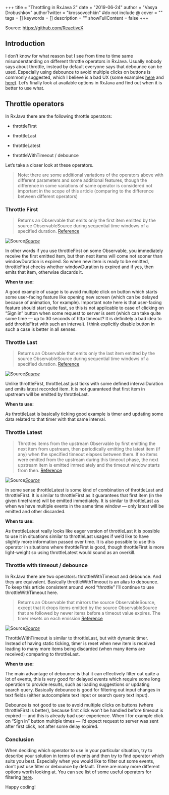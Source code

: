 +++
title = "Throttling in RxJava 2"
date = "2019-06-24"
author = "Vasya Drobushkov"
authorTwitter = "krossovochkin" #do not include @
cover = ""
tags = []
keywords = []
description = ""
showFullContent = false
+++

Source: https://github.com/ReactiveX

## Introduction

I don’t know for what reason but I see from time to time same misunderstanding on different throttle operators in RxJava. Usually nobody says about throttle, instead by default everyone says that debounce can be used. Especially using debounce to avoid multiple clicks on buttons is commonly suggested, which I believe is a bad UX (some examples [here](https://www.aanandshekharroy.com/articles/2018-01/rxjava-flowables) and [here](https://stackoverflow.com/a/48168316/1533933)). Let’s finally look at available options in RxJava and find out when it is better to use what.

## Throttle operators

In RxJava there are the following throttle operators:

* throttleFirst

* throttleLast

* throttleLatest

* throttleWithTimeout / debounce

Let’s take a closer look at these operators.
> Note: there are some additional variations of the operators above with different parameters and some additional features, though the difference in some variations of same operator is considered not important in the scope of this article (comparing to the difference between different operators)

### Throttle First
> Returns an Observable that emits only the first item emitted by the source ObservableSource during sequential time windows of a specified duration.
[Reference](http://reactivex.io/RxJava/javadoc/)

![[Source](https://raw.github.com/wiki/ReactiveX/RxJava/images/rx-operators/throttleFirst.png)](../../img/0_Q5azT5ASKJsxApc8.png)*[Source](https://raw.github.com/wiki/ReactiveX/RxJava/images/rx-operators/throttleFirst.png)*

In other words if you use throttleFirst on some Observable, you immediately receive the first emitted item, but then next items will come not sooner than windowDuration is expired.
So when new item is ready to be emitted, throttleFirst checks whether windowDuration is expired and if yes, then emits that item, otherwise discards it.

**When to use:**

A good example of usage is to avoid multiple click on button which starts some user-facing feature like opening new screen (which can be delayed because of animation, for example).
Important note here is that user-facing feature should start quite fast, so this is not applicable to case of clicking on “Sign in” button when some request to server is sent (which can take quite some time — up to 30 seconds of http timeout? It is definitely a bad idea to add throttleFirst with such an interval). I think explicitly disable button in such a case is better in all senses.

### Throttle Last
> Returns an Observable that emits only the last item emitted by the source ObservableSource during sequential time windows of a specified duration.
[Reference](http://reactivex.io/RxJava/javadoc/)

![[Source](https://raw.github.com/wiki/ReactiveX/RxJava/images/rx-operators/throttleLast.png)](../../img/0_EQ3rPM0fC3BnRejA.png)*[Source](https://raw.github.com/wiki/ReactiveX/RxJava/images/rx-operators/throttleLast.png)*

Unlike throttleFirst, throttleLast just ticks with some defined intervalDuration and emits latest recorded item. It is not guaranteed that first item in upstream will be emitted by throttleLast.

**When to use:**

As throttleLast is basically ticking good example is timer and updating some data related to that timer with that same interval.

### Throttle Latest
> Throttles items from the upstream Observable by first emitting the next item from upstream, then periodically emitting the latest item (if any) when the specified timeout elapses between them.
> If no items were emitted from the upstream during this timeout phase, the next upstream item is emitted immediately and the timeout window starts from then.
[Reference](http://reactivex.io/RxJava/javadoc/)

![[Source](https://raw.github.com/wiki/ReactiveX/RxJava/images/rx-operators/throttleLatest.png)](../../img/0_PPSPrXHCP9RS1Tj5.png)*[Source](https://raw.github.com/wiki/ReactiveX/RxJava/images/rx-operators/throttleLatest.png)*

In some sense throttleLatest is some kind of combination of throttleLast and throttleFirst. It is similar to throttleFirst as it guarantees that first item (in the given timeframe) will be emitted immediately. It is similar to throttleLast as when we have multiple events in the same time window — only latest will be emitted and other discarded.

**When to use:**

As throttleLatest really looks like eager version of throttleLast it is possible to use it in situations similar to throttleLast usages if we’d like to have slightly more information passed over time. It is also possible to use this operator in situations where throttleFirst is good, though throttleFirst is more light-weight so using throttleLatest would sound as an overkill.

### Throttle with timeout / debounce

In RxJava there are two operators: throttleWithTimeout and debounce. And they are equivalent. Basically throttleWithTimeout is an alias to debounce. To keep this article consistent around word “throttle” I’ll continue to use throttleWithTimeout here.
> Returns an Observable that mirrors the source ObservableSource, except that it drops items emitted by the source ObservableSource that are followed by newer items before a timeout value expires. The timer resets on each emission
[Reference](http://reactivex.io/RxJava/javadoc/)

![[Source](https://raw.github.com/wiki/ReactiveX/RxJava/images/rx-operators/throttleWithTimeout.png)](../../img/0_VZ6wSn4bw-qTRGsk.png)*[Source](https://raw.github.com/wiki/ReactiveX/RxJava/images/rx-operators/throttleWithTimeout.png)*

ThrottleWithTimeout is similar to throttleLast, but with dynamic timer. Instead of having static ticking, timer is reset when new item is received leading to many more items being discarded (when many items are received) comparing to throttleLast.

**When to use:**

The main advantage of debounce is that it can effectively filter out quite a lot of events, this is very good for delayed events which require some long operation to provide results, such as loading suggestions or updating search query. Basically debounce is good for filtering out input changes in text fields (either autocomplete text input or search query text input).

Debounce is not good to use to avoid multiple clicks on buttons (where throttleFirst is better), because first click won’t be handled before timeout is expired — and this is already bad user experience. When I for example click on “Sign in” button multiple times — I’d expect request to server was sent after first click, not after some delay expired.

### Conclusion

When deciding which operator to use in your particular situation, try to describe your solution in terms of events and then try to find operator which suits you best. Especially when you would like to filter out some events, don’t just use filter or debounce by default. There are many more different options worth looking at. You can see list of some useful operators for filtering [here](https://github.com/ReactiveX/RxJava/wiki/Filtering-Observables).

Happy coding!
